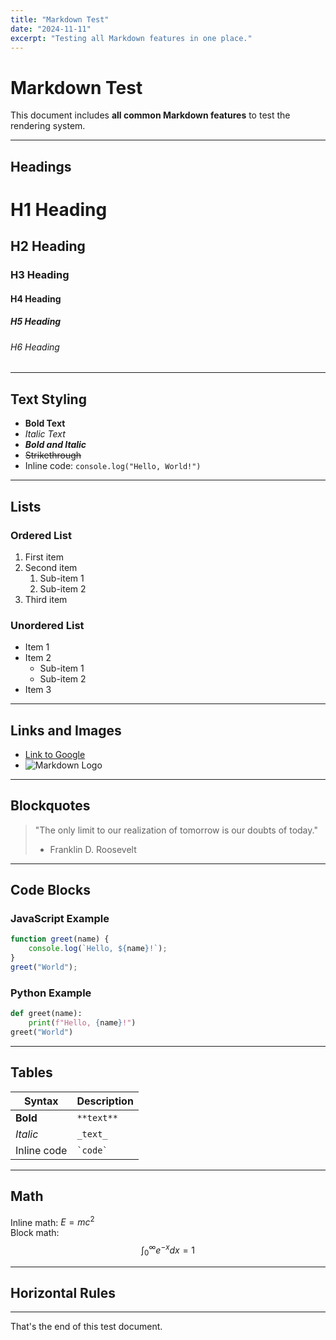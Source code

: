 ```yaml
---
title: "Markdown Test"
date: "2024-11-11"
excerpt: "Testing all Markdown features in one place."
---
```


# Markdown Test

This document includes **all common Markdown features** to test the rendering system.

---

## Headings

# H1 Heading
## H2 Heading
### H3 Heading
#### H4 Heading
##### H5 Heading
###### H6 Heading

---

## Text Styling

- **Bold Text**
- *Italic Text*
- ***Bold and Italic***
- ~~Strikethrough~~
- Inline code: `console.log("Hello, World!")`

---

## Lists

### Ordered List

1. First item
2. Second item
   1. Sub-item 1
   2. Sub-item 2
3. Third item

### Unordered List

- Item 1
- Item 2
  - Sub-item 1
  - Sub-item 2
- Item 3

---

## Links and Images

- [Link to Google](https://www.google.com)
- ![Markdown Logo](https://upload.wikimedia.org/wikipedia/commons/4/48/Markdown-mark.svg)

---

## Blockquotes

> "The only limit to our realization of tomorrow is our doubts of today."  
> - Franklin D. Roosevelt

---

## Code Blocks

### JavaScript Example

```javascript
function greet(name) {
    console.log(`Hello, ${name}!`);
}
greet("World");
```

### Python Example

```python
def greet(name):
    print(f"Hello, {name}!")
greet("World")
```

---

## Tables

| Syntax    | Description |
|-----------|-------------|
| **Bold**  | `**text**`  |
| *Italic*  | `_text_`    |
| Inline code | `` `code` `` |

---

## Math

Inline math: $E = mc^2$  
Block math:  
$$
\int_0^\infty e^{-x} dx = 1
$$

---

## Horizontal Rules

---

That's the end of this test document.
